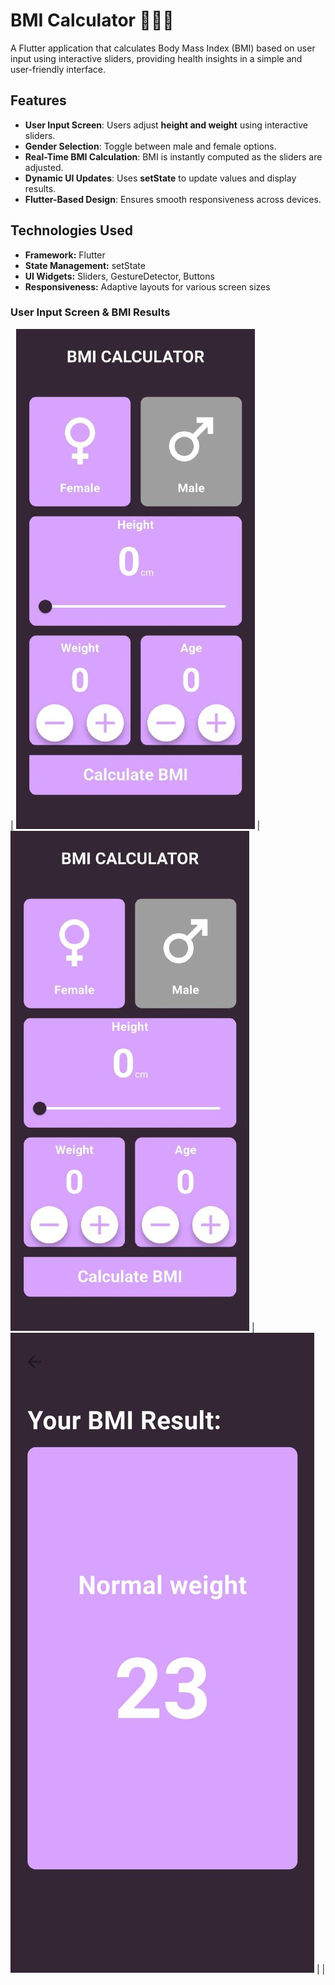 # BMI Calculator 🏋️‍♂️📏  
A Flutter application that calculates Body Mass Index (BMI) based on user input using interactive sliders, providing health insights in a simple and user-friendly interface.  

## Features  
- **User Input Screen**: Users adjust **height and weight** using interactive sliders.  
- **Gender Selection**: Toggle between male and female options.  
- **Real-Time BMI Calculation**: BMI is instantly computed as the sliders are adjusted.  
- **Dynamic UI Updates**: Uses **setState** to update values and display results.  
- **Flutter-Based Design**: Ensures smooth responsiveness across devices.  

## Technologies Used  
- **Framework:** Flutter  
- **State Management:** setState  
- **UI Widgets:** Sliders, GestureDetector, Buttons  
- **Responsiveness:** Adaptive layouts for various screen sizes  


### User Input Screen & BMI Results
| ![](https://github.com/shahdgaballah/BMI-Calculator/blob/master/6032976527756478073.jpg) | ![](https://github.com/shahdgaballah/BMI-Calculator/blob/master/6032976527756478073.jpg) | ![](https://github.com/shahdgaballah/BMI-Calculator/blob/master/6032976527756478075.jpg) |
|
